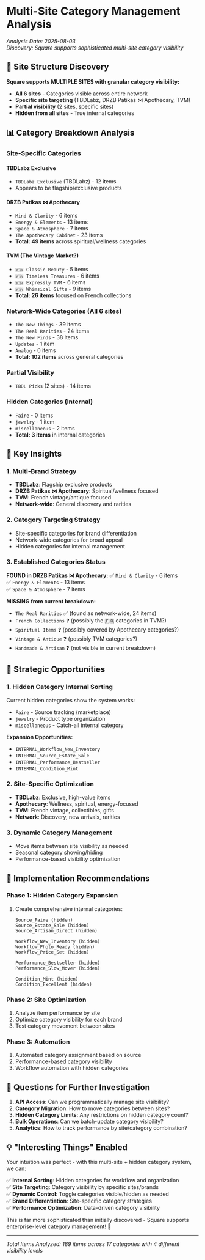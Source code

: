 # Multi-Site Category Management Analysis

*Analysis Date: 2025-08-03*  
*Discovery: Square supports sophisticated multi-site category visibility*

## 🏢 Site Structure Discovery

**Square supports MULTIPLE SITES with granular category visibility:**
- **All 6 sites** - Categories visible across entire network
- **Specific site targeting** (TBDLabz, DRZB Patikas ⋈ Apothecary, TVM)
- **Partial visibility** (2 sites, specific sites)
- **Hidden from all sites** - True internal categories

## 📊 Category Breakdown Analysis

### **Site-Specific Categories**

#### **TBDLabz Exclusive**
- `TBDLabz Exclusive` (TBDLabz) - 12 items
- Appears to be flagship/exclusive products

#### **DRZB Patikas ⋈ Apothecary** 
- `Mind & Clarity` - 6 items
- `Energy & Elements` - 13 items  
- `Space & Atmosphere` - 7 items
- `The Apothecary Cabinet` - 23 items
- **Total: 49 items** across spiritual/wellness categories

#### **TVM (The Vintage Market?)**
- `🇫🇷 Classic Beauty` - 5 items
- `🇫🇷 Timeless Treasures` - 6 items
- `🇫🇷 Expressly TVM` - 6 items
- `🇫🇷 Whimsical Gifts` - 9 items
- **Total: 26 items** focused on French collections

### **Network-Wide Categories (All 6 sites)**
- `The New Things` - 39 items
- `The Real Rarities` - 24 items  
- `The New Finds` - 38 items
- `Updates` - 1 item
- `Analog` - 0 items
- **Total: 102 items** across general categories

### **Partial Visibility**
- `TBDL Picks` (2 sites) - 14 items

### **Hidden Categories (Internal)**
- `Faire` - 0 items
- `jewelry` - 1 item
- `miscellaneous` - 2 items
- **Total: 3 items** in internal categories

## 🎯 Key Insights

### **1. Multi-Brand Strategy**
- **TBDLabz**: Flagship exclusive products
- **DRZB Patikas ⋈ Apothecary**: Spiritual/wellness focused
- **TVM**: French vintage/antique focused
- **Network-wide**: General discovery and rarities

### **2. Category Targeting Strategy**
- Site-specific categories for brand differentiation
- Network-wide categories for broad appeal
- Hidden categories for internal management

### **3. Established Categories Status**
**FOUND in DRZB Patikas ⋈ Apothecary:**
✅ `Mind & Clarity` - 6 items  
✅ `Energy & Elements` - 13 items  
✅ `Space & Atmosphere` - 7 items  

**MISSING from current breakdown:**
- `The Real Rarities` ✅ (found as network-wide, 24 items)
- `French Collections` ❓ (possibly the 🇫🇷 categories in TVM?)
- `Spiritual Items` ❓ (possibly covered by Apothecary categories?)
- `Vintage & Antique` ❓ (possibly TVM categories?)
- `Handmade & Artisan` ❓ (not visible in current breakdown)

## 🚀 Strategic Opportunities

### **1. Hidden Category Internal Sorting**
Current hidden categories show the system works:
- `Faire` - Source tracking (marketplace)
- `jewelry` - Product type organization  
- `miscellaneous` - Catch-all internal category

**Expansion Opportunities:**
- `INTERNAL_Workflow_New_Inventory`
- `INTERNAL_Source_Estate_Sale` 
- `INTERNAL_Performance_Bestseller`
- `INTERNAL_Condition_Mint`

### **2. Site-Specific Optimization**
- **TBDLabz**: Exclusive, high-value items
- **Apothecary**: Wellness, spiritual, energy-focused
- **TVM**: French vintage, collectibles, gifts
- **Network**: Discovery, new arrivals, rarities

### **3. Dynamic Category Management**
- Move items between site visibility as needed
- Seasonal category showing/hiding
- Performance-based visibility optimization

## 🔧 Implementation Recommendations

### **Phase 1: Hidden Category Expansion**
1. Create comprehensive internal categories:
   ```
   Source_Faire (hidden)
   Source_Estate_Sale (hidden)
   Source_Artisan_Direct (hidden)
   
   Workflow_New_Inventory (hidden)
   Workflow_Photo_Ready (hidden)
   Workflow_Price_Set (hidden)
   
   Performance_Bestseller (hidden)
   Performance_Slow_Mover (hidden)
   
   Condition_Mint (hidden)
   Condition_Excellent (hidden)
   ```

### **Phase 2: Site Optimization**
1. Analyze item performance by site
2. Optimize category visibility for each brand
3. Test category movement between sites

### **Phase 3: Automation**
1. Automated category assignment based on source
2. Performance-based category visibility
3. Workflow automation with hidden categories

## 🎯 Questions for Further Investigation

1. **API Access**: Can we programmatically manage site visibility?
2. **Category Migration**: How to move categories between sites?
3. **Hidden Category Limits**: Any restrictions on hidden category count?
4. **Bulk Operations**: Can we batch-update category visibility?
5. **Analytics**: How to track performance by site/category combination?

## 💡 "Interesting Things" Enabled

Your intuition was perfect - with this multi-site + hidden category system, we can:

✅ **Internal Sorting**: Hidden categories for workflow and organization  
✅ **Site Targeting**: Category visibility by specific sites/brands  
✅ **Dynamic Control**: Toggle categories visible/hidden as needed  
✅ **Brand Differentiation**: Site-specific category strategies  
✅ **Performance Optimization**: Data-driven category visibility  

This is far more sophisticated than initially discovered - Square supports enterprise-level category management! 🎉

---

*Total Items Analyzed: 189 items across 17 categories with 4 different visibility levels*